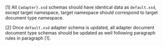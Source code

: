 [1] All `{adapter}.xsd` schemas should have identical data
as `default.xsd`, except target namespace, target namespace
should correspond to target document type namespace.

[2] Once `default.xsd` adapter schema is updated, all adapter
document document type schemas should be updated as well following
paragraph rules in paragraph [1].